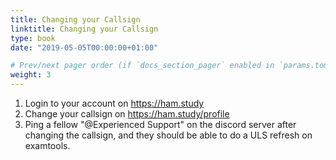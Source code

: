 ```yaml
---
title: Changing your Callsign
linktitle: Changing your Callsign
type: book
date: "2019-05-05T00:00:00+01:00"

# Prev/next pager order (if `docs_section_pager` enabled in `params.toml`)
weight: 3
---
```



1. Login to your account on https://ham.study
2. Change your callsign on https://ham.study/profile
3. Ping a fellow "@Experienced Support" on the discord server after changing the callsign, and they should be able to do a ULS refresh on examtools.
